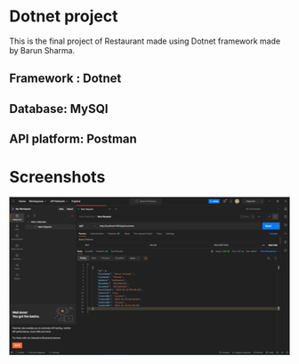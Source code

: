 # Dotnet project
This is the final project of Restaurant made using Dotnet framework made by Barun Sharma.

## Framework : Dotnet
## Database: MySQl
## API platform: Postman
# Screenshots

![](img/Untitled.png)

